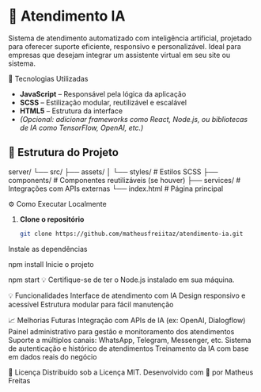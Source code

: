 # 🤖 Atendimento IA

Sistema de atendimento automatizado com inteligência artificial, projetado para oferecer suporte eficiente, responsivo e personalizável. Ideal para empresas que desejam integrar um assistente virtual em seu site ou sistema.



🚀 Tecnologias Utilizadas

- **JavaScript** – Responsável pela lógica da aplicação  
- **SCSS** – Estilização modular, reutilizável e escalável  
- **HTML5** – Estrutura da interface  
- *(Opcional: adicionar frameworks como React, Node.js, ou bibliotecas de IA como TensorFlow, OpenAI, etc.)*



## 📂 Estrutura do Projeto

server/
└── src/
├── assets/
│ └── styles/ # Estilos SCSS
├── components/ # Componentes reutilizáveis (se houver)
├── services/ # Integrações com APIs externas
└── index.html # Página principal


 ⚙️ Como Executar Localmente

1. **Clone o repositório**
   ```bash
   git clone https://github.com/matheusfreiitaz/atendimento-ia.git
Instale as dependências  

npm install
Inicie o projeto


npm start
💡 Certifique-se de ter o Node.js instalado em sua máquina.

💡 Funcionalidades
Interface de atendimento com IA
Design responsivo e acessível
Estrutura modular para fácil manutenção


📈 Melhorias Futuras
Integração com APIs de IA (ex: OpenAI, Dialogflow)
Painel administrativo para gestão e monitoramento dos atendimentos
Suporte a múltiplos canais: WhatsApp, Telegram, Messenger, etc.
Sistema de autenticação e histórico de atendimentos
Treinamento da IA com base em dados reais do negócio

📄 Licença
Distribuído sob a Licença MIT.
Desenvolvido com 💙 por Matheus Freitas


